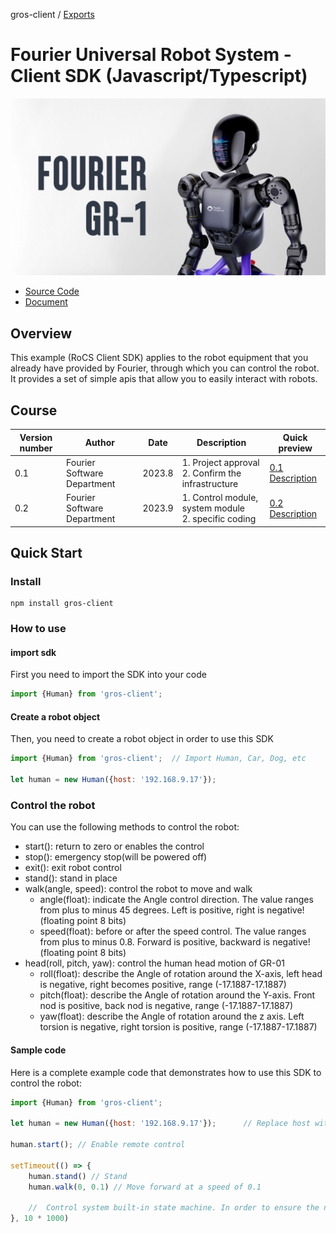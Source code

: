 gros-client / [Exports](modules.md)

# Fourier Universal Robot System - Client SDK (Javascript/Typescript)
![](pics/banner.jpeg)

* [Source Code](https://github.com/FFTAI/gros_client_js.git)
* [Document](modules.md)

## Overview
This example (RoCS Client SDK) applies to the robot equipment that you already have provided by Fourier, through which you can control the robot. It provides a set of simple apis that allow you to easily interact with robots.

## Course

| Version number | Author | Date | Description | Quick preview |
|-----|--------|--------|------------------------------|--------------------------------------------|
| 0.1 | Fourier Software Department  | 2023.8 | 1. Project approval <br/>2. Confirm the infrastructure       | [0.1 Description](https://fftai.github.io/v0.1.html) |
| 0.2 | Fourier Software Department  | 2023.9 | 1. Control module, system module<br/>2. specific coding | [0.2 Description](https://fftai.github.io/v0.2.html) |

## Quick Start

### Install

```shell
npm install gros-client
```

### How to use
#### import sdk
First you need to import the SDK into your code

```javascript
import {Human} from 'gros-client';   
```
#### Create a robot object
Then, you need to create a robot object in order to use this SDK

```javascript
import {Human} from 'gros-client';  // Import Human, Car, Dog, etc

let human = new Human({host: '192.168.9.17'});
```

### Control the robot
You can use the following methods to control the robot:

- start(): return to zero or enables the control
- stop(): emergency stop(will be powered off)
- exit(): exit robot control
- stand(): stand in place
- walk(angle, speed): control the robot to move and walk
    - angle(float): indicate the Angle control direction. The value ranges from plus to minus 45 degrees. Left is positive, right is negative! (floating point 8 bits)
    - speed(float): before or after the speed control. The value ranges from plus to minus 0.8. Forward is positive, backward is negative! (floating point 8 bits)
- head(roll, pitch, yaw): control the human head motion of GR-01
    - roll(float): describe the Angle of rotation around the X-axis, left head is negative, right becomes positive, range (-17.1887-17.1887)
    - pitch(float): describe the Angle of rotation around the Y-axis. Front nod is positive, back nod is negative, range (-17.1887-17.1887)
    - yaw(float): describe the Angle of rotation around the z axis. Left torsion is negative, right torsion is positive, range (-17.1887-17.1887)
#### Sample code
Here is a complete example code that demonstrates how to use this SDK to control the robot:

```javascript
import {Human} from 'gros-client';  

let human = new Human({host: '192.168.9.17'});      // Replace host with the ip of the device you own

human.start(); // Enable remote control

setTimeout(() => {
    human.stand() // Stand
    human.walk(0, 0.1) // Move forward at a speed of 0.1
    
    //  Control system built-in state machine. In order to ensure the normal calibration and startup of the robot, it is recommended to execute subsequent commands 10 seconds after the start() command
}, 10 * 1000)
```
